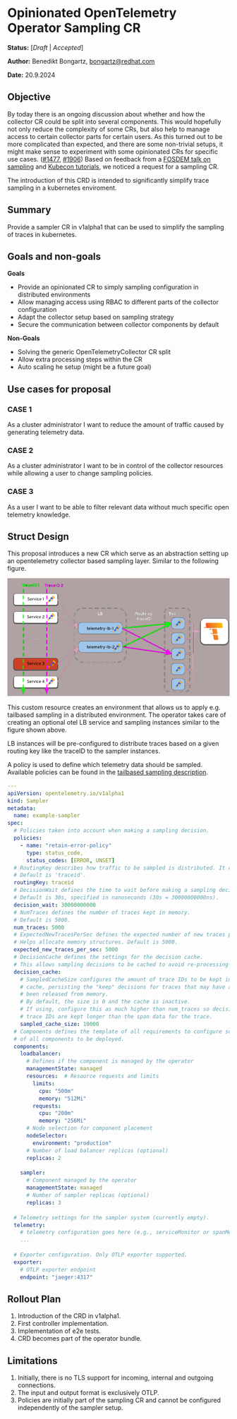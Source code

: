 # Opinionated OpenTelemetry Operator Sampling CR

**Status:** [*Draft* | *Accepted*]

**Author:** Benedikt Bongartz, bongartz@redhat.com

**Date:** 20.9.2024

## Objective

By today there is an ongoing discussion about whether and how the collector CR could be split into several components. This would hopefully not only reduce the complexity of some CRs, but also help to manage access to certain collector parts for certain users. As this turned out to be more complicated than expected, and there are some non-trivial setups, it might make sense to experiment with some opinionated CRs for specific use cases. ([#1477](https://github.com/open-telemetry/opentelemetry-operator/pull/1477), [#1906](https://github.com/open-telemetry/opentelemetry-operator/pull/1906)) Based on feedback from a [FOSDEM talk on sampling](https://fosdem.org/2024/schedule/event/fosdem-2024-3445-strategic-sampling-architectural-approaches-to-efficient-telemetry/) and [Kubecon tutorials](https://github.com/pavolloffay/kubecon-eu-2024-opentelemetry-kubernetes-tracing-tutorial), we noticed a request for a sampling CR.

The introduction of this CRD is intended to significantly simplify trace sampling in a kubernetes enviroment.

## Summary

Provide a sampler CR in v1alpha1 that can be used to simplify the sampling of traces in kubernetes. 

## Goals and non-goals

**Goals**
- Provide an opinionated CR to simply sampling configuration in distributed environments
- Allow managing access using RBAC to different parts of the collector configuration
- Adapt the collector setup based on sampling strategy
- Secure the communication between collector components by default

**Non-Goals**
- Solving the generic OpenTelemetryCollector CR split
- Allow extra processing steps within the CR
- Auto scaling he setup (might be a future goal)

## Use cases for proposal

### CASE 1

As a cluster administrator I want to reduce the amount of traffic caused by generating telemetry data.

### CASE 2

As a cluster administrator I want to be in control of the collector resources while allowing a user to change sampling policies.

### CASE 3

As a user I want to be able to filter relevant data without much specific open telemetry knowledge. 

## Struct Design

This proposal introduces a new CR which serve as an abstraction setting up an opentelemetry collector based sampling layer. Similar to the following figure.

![sampling arch](./images/arch_sampling_crd.png)

This custom resource creates an environment that allows us to apply e.g. tailbased sampling in a distributed environment. The operator takes care of creating an optional otel LB service and sampling instances similar to the figure shown above.

LB instances will be pre-configured to distribute traces based on a given routing key like the traceID to the sampler instances.

A policy is used to define which telemetry data should be sampled. Available policies can be found in the [tailbased sampling description](https://github.com/open-telemetry/opentelemetry-collector-contrib/tree/main/processor/tailsamplingprocessor).

```yaml
---
apiVersion: opentelemetry.io/v1alpha1
kind: Sampler
metadata:
  name: example-sampler
spec:
  # Policies taken into account when making a sampling decision.
  policies:
    - name: "retain-error-policy"
      type: status_code,
      status_codes: [ERROR, UNSET]
  # RoutingKey describes how traffic to be sampled is distributed. It can be 'traceid' or 'service'.
  # Default is 'traceid'.
  routingKey: traceid
  # DecisionWait defines the time to wait before making a sampling decision.
  # Default is 30s, specified in nanoseconds (30s = 30000000000ns).
  decision_wait: 30000000000
  # NumTraces defines the number of traces kept in memory.
  # Default is 5000.
  num_traces: 5000
  # ExpectedNewTracesPerSec defines the expected number of new traces per second.
  # Helps allocate memory structures. Default is 5000.
  expected_new_traces_per_sec: 5000
  # DecisionCache defines the settings for the decision cache.
  # This allows sampling decisions to be cached to avoid re-processing traces.
  decision_cache:
    # SampledCacheSize configures the amount of trace IDs to be kept in an LRU
    # cache, persisting the "keep" decisions for traces that may have already
    # been released from memory.
    # By default, the size is 0 and the cache is inactive.
    # If using, configure this as much higher than num_traces so decisions for
    # trace IDs are kept longer than the span data for the trace.
    sampled_cache_size: 10000
  # Components defines the template of all requirements to configure scheduling
  # of all components to be deployed.
  components:
    loadbalancer:
      # Defines if the component is managed by the operator
      managementState: managed
      resources:  # Resource requests and limits
        limits:
          cpu: "500m"
          memory: "512Mi"
        requests:
          cpu: "200m"
          memory: "256Mi"
      # Node selection for component placement
      nodeSelector:
        environment: "production"
      # Number of load balancer replicas (optional)
      replicas: 2

    sampler:
      # Component managed by the operator
      managementState: managed
      # Number of sampler replicas (optional)
      replicas: 3

  # Telemetry settings for the sampler system (currently empty).
  telemetry:
    # telemetry configuration goes here (e.g., serviceMonitor or spanMetrics)
    ...

  # Exporter configuration. Only OTLP exporter supported.
  exporter:
    # OTLP exporter endpoint
    endpoint: "jaeger:4317"
```

## Rollout Plan

1. Introduction of the CRD in v1alpha1.
2. First controller implementation.
3. Implementation of e2e tests.
4. CRD becomes part of the operator bundle.

## Limitations

1. Initially, there is no TLS support for incoming, internal and outgoing connections.
2. The input and output format is exclusively OTLP.
3. Policies are initially part of the sampling CR and cannot be configured independently of the sampler setup.

